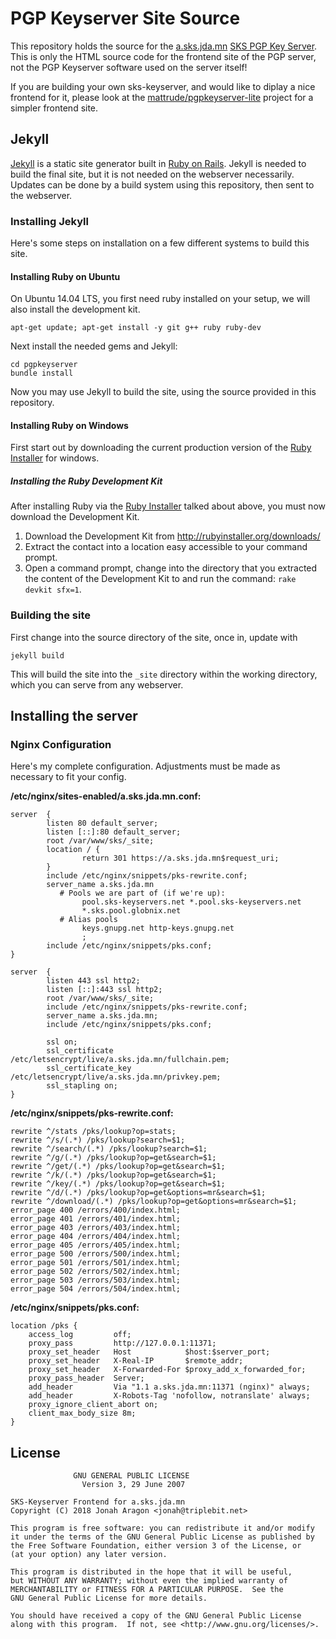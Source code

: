 # PGP Keyserver Site Source

This repository holds the source for the [a.sks.jda.mn](https://a.sks.jda.mn) [SKS PGP Key Server](https://sks-keyservers.net/). This is only the HTML source code for the frontend site of the PGP server, not the PGP Keyserver software used on the server itself!

If you are building your own sks-keyserver, and would like to diplay a nice frontend for it, please look at the [mattrude/pgpkeyserver-lite](https://github.com/mattrude/pgpkeyserver-lite) project for a simpler frontend site.

## Jekyll

[Jekyll](https://jekyllrb.com/) is a static site generator built in [Ruby on Rails](https://rubyonrails.org/). Jekyll is needed to build the final site, but it is not needed on the webserver necessarily. Updates can be done by a build system using this repository, then sent to the webserver.

### Installing Jekyll

Here's some steps on installation on a few different systems to build this site.

#### Installing Ruby on Ubuntu
On Ubuntu 14.04 LTS, you first need ruby installed on your setup, we will also install the development kit.

```
apt-get update; apt-get install -y git g++ ruby ruby-dev
```

Next install the needed gems and Jekyll:

```
cd pgpkeyserver
bundle install
```

Now you may use Jekyll to build the site, using the source provided in this repository.

#### Installing Ruby on Windows
First start out by downloading the current production version of the [Ruby Installer](http://rubyinstaller.org/downloads/) for windows.

##### Installing the Ruby Development Kit
After installing Ruby via the [Ruby Installer](http://rubyinstaller.org/downloads/) talked about above, you must now download the Development Kit.

1. Download the Development Kit from http://rubyinstaller.org/downloads/
1. Extract the contact into a location easy accessible to your command prompt.
1. Open a command prompt, change into the directory that you extracted the content of the Development Kit to and run the command: `rake devkit sfx=1`.

### Building the site

First change into the source directory of the site, once in, update with

```
jekyll build
```

This will build the site into the `_site` directory within the working directory, which you can serve from any webserver.

## Installing the server

### Nginx Configuration

Here's my complete configuration. Adjustments must be made as necessary to fit your config.

**/etc/nginx/sites-enabled/a.sks.jda.mn.conf:**
```
server  {
        listen 80 default_server;
        listen [::]:80 default_server;
        root /var/www/sks/_site;
        location / {
                return 301 https://a.sks.jda.mn$request_uri;
        }
        include /etc/nginx/snippets/pks-rewrite.conf;
        server_name a.sks.jda.mn
           # Pools we are part of (if we're up):
                pool.sks-keyservers.net *.pool.sks-keyservers.net
                *.sks.pool.globnix.net
           # Alias pools
                keys.gnupg.net http-keys.gnupg.net
                ;
        include /etc/nginx/snippets/pks.conf;
}

server  {
        listen 443 ssl http2;
        listen [::]:443 ssl http2;
        root /var/www/sks/_site;
        include /etc/nginx/snippets/pks-rewrite.conf;
        server_name a.sks.jda.mn;
        include /etc/nginx/snippets/pks.conf;

        ssl on;
        ssl_certificate /etc/letsencrypt/live/a.sks.jda.mn/fullchain.pem;
        ssl_certificate_key /etc/letsencrypt/live/a.sks.jda.mn/privkey.pem;
        ssl_stapling on;
}
```

**/etc/nginx/snippets/pks-rewrite.conf:**
```
rewrite ^/stats /pks/lookup?op=stats;
rewrite ^/s/(.*) /pks/lookup?search=$1;
rewrite ^/search/(.*) /pks/lookup?search=$1;
rewrite ^/g/(.*) /pks/lookup?op=get&search=$1;
rewrite ^/get/(.*) /pks/lookup?op=get&search=$1;
rewrite ^/k/(.*) /pks/lookup?op=get&search=$1;
rewrite ^/key/(.*) /pks/lookup?op=get&search=$1;
rewrite ^/d/(.*) /pks/lookup?op=get&options=mr&search=$1;
rewrite ^/download/(.*) /pks/lookup?op=get&options=mr&search=$1;
error_page 400 /errors/400/index.html;
error_page 401 /errors/401/index.html;
error_page 403 /errors/403/index.html;
error_page 404 /errors/404/index.html;
error_page 405 /errors/405/index.html;
error_page 500 /errors/500/index.html;
error_page 501 /errors/501/index.html;
error_page 502 /errors/502/index.html;
error_page 503 /errors/503/index.html;
error_page 504 /errors/504/index.html;
```

**/etc/nginx/snippets/pks.conf:**
```
location /pks {
    access_log         off;
    proxy_pass         http://127.0.0.1:11371;
    proxy_set_header   Host            $host:$server_port;
    proxy_set_header   X-Real-IP       $remote_addr;
    proxy_set_header   X-Forwarded-For $proxy_add_x_forwarded_for;
    proxy_pass_header  Server;
    add_header         Via "1.1 a.sks.jda.mn:11371 (nginx)" always;
    add_header         X-Robots-Tag 'nofollow, notranslate' always;
    proxy_ignore_client_abort on;
    client_max_body_size 8m;
}
```

## License
```
              GNU GENERAL PUBLIC LICENSE
                Version 3, 29 June 2007

SKS-Keyserver Frontend for a.sks.jda.mn
Copyright (C) 2018 Jonah Aragon <jonah@triplebit.net>

This program is free software: you can redistribute it and/or modify
it under the terms of the GNU General Public License as published by
the Free Software Foundation, either version 3 of the License, or
(at your option) any later version.

This program is distributed in the hope that it will be useful,
but WITHOUT ANY WARRANTY; without even the implied warranty of
MERCHANTABILITY or FITNESS FOR A PARTICULAR PURPOSE.  See the
GNU General Public License for more details.

You should have received a copy of the GNU General Public License
along with this program.  If not, see <http://www.gnu.org/licenses/>.
```
